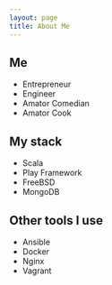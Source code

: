 ```yaml
---
layout: page
title: About Me
---
```


## Me 
- Entrepreneur
- Engineer
- Amator Comedian
- Amator Cook

## My stack
- Scala
- Play Framework
- FreeBSD
- MongoDB

## Other tools I use
- Ansible
- Docker
- Nginx
- Vagrant
